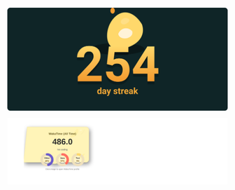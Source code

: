 <p align="center">
  <img src="./streak.svg" alt="GitHub streak" width="800"/>
</p>

<p align="center">
  <a href="https://wakatime.com/@SomeshDiwan" target="_blank">
    <img src="./wakatime.png" alt="WakaTime activity (all time)" width="800"/>
  </a>
</p>
